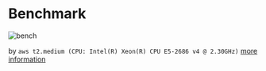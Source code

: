 # Benchmark

![bench](/fashion-mnist-784-euclidean_10_euclidean.png)

by `aws t2.medium (CPU: Intel(R) Xeon(R) CPU E5-2686 v4 @ 2.30GHz)` [more information](https://github.com/hora-search/ann-benchmarks)
